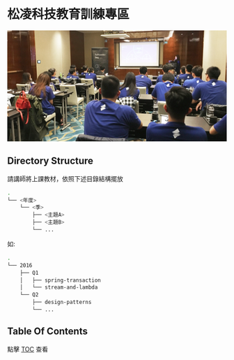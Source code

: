 # 松凌科技教育訓練專區

![](./training.png)

## Directory Structure

請講師將上課教材，依照下述目錄結構擺放

```sh
.
└── <年度>
    └── <季>
        ├── <主題A>
        ├── <主題B>
        └── ...
```

如:

```sh
.
└── 2016
    ├── Q1
    │   ├── spring-transaction
    │   └── stream-and-lambda
    └── Q2
        ├── design-patterns
        └── ...
```

## Table Of Contents

點擊 [TOC](./toc) 查看
